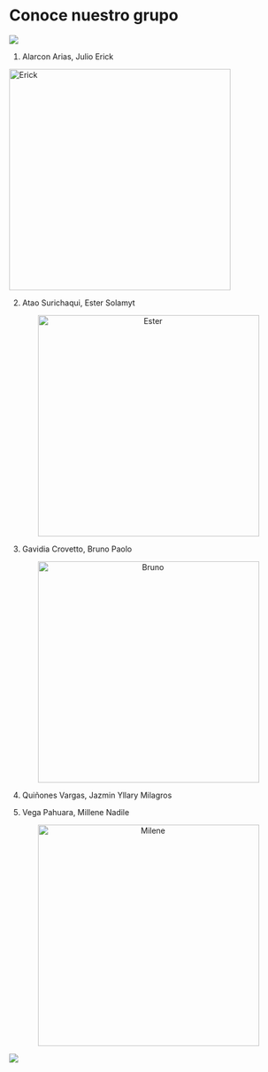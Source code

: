 # Conoce nuestro grupo


![](https://github.com/BrunoXIII-Gav/FDD_1/blob/main/Archivos_de_FDD/Imagenes/caratula.png)

1. Alarcon Arias, Julio Erick


<p align= "left">
  <img src="https://github.com/BrunoXIII-Gav/FDD_1/blob/main/Archivos_de_FDD/Imagenes/1.jpg" alt="Erick" width="400px"/>
</p>

2. Atao Surichaqui, Ester Solamyt

<p align= "center">
  <img src="https://github.com/BrunoXIII-Gav/FDD_1/blob/main/Archivos_de_FDD/Imagenes/2.jpg" alt="Ester" width="400px"/>
</p>

3. Gavidia Crovetto, Bruno Paolo

<p align= "center">
  <img src="https://github.com/BrunoXIII-Gav/FDD_1/blob/main/Archivos_de_FDD/Imagenes/3.jpg" alt="Bruno" width="400px"/>
</p>

4. Quiñones Vargas, Jazmin Yllary Milagros


5. Vega Pahuara, Millene Nadile

<p align= "center">
  <img src="https://github.com/BrunoXIII-Gav/FDD_1/blob/main/Archivos_de_FDD/Imagenes/5.jpg" alt="Milene" width="400px"/>
</p>


![](https://github.com/BrunoXIII-Gav/FDD_1/blob/main/Archivos_de_FDD/Imagenes/caratula6.png)